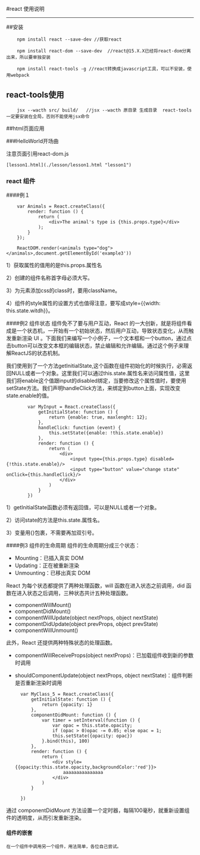 #react 使用说明 

--------
##安装

        npm install react --save-dev //获取react 
        
        npm install react-dom --save-dev  //react@15.X.X已经将react-dom分离出来，所以要单独安装
        
        npm install react-tools -g //react转换成javascript工具，可以不安装，使用webpack

## react-tools使用
        jsx --wacth src/ build/   //jsx --wacth 原目录 生成目录  react-tools一定要安装在全局，否则不能使用jsx命令
##html页面应用

###HelloWorld开场曲

注意页面引用react-dom.js

    [lesson1.html](./lesson/lesson1.html "lesson1")         
    
### react 组件

####例１

        var Animals = React.createClass({
            render: function () {
                return (
                    <div>The animal's type is {this.props.type}</div>
                );
            }
        });
        
        ReactDOM.render(<animals type="dog"></animals>,document.getElementById('example3'))
        
1）获取属性的值用的是this.props.属性名

2）创建的组件名称首字母必须大写。

3）为元素添加css的class时，要用className。

4）组件的style属性的设置方式也值得注意，要写成style={{width: this.state.witdh}}。

####例2 组件状态
组件免不了要与用户互动，React 的一大创新，就是将组件看成是一个状态机，一开始有一个初始状态，然后用户互动，导致状态变化，从而触发重新渲染 UI 。下面我们来编写一个小例子，一个文本框和一个button，通过点击button可以改变文本框的编辑状态，禁止编辑和允许编辑。通过这个例子来理解ReactJS的状态机制。

我们使用到了一个方法getInitialState,这个函数在组件初始化的时候执行，必需返回NULL或者一个对象。这里我们可以通过this.state.属性名来访问属性值，这里我们将enable这个值跟input的disabled绑定，当要修改这个属性值时，要使用setState方法。我们声明handleClick方法，来绑定到button上面，实现改变state.enable的值。

            var MyInput = React.createClass({
                getInitialState: function () {
                    return {enable: true, maxlenght: 12};
                },
                handleClick: function (event) {
                    this.setState({enable: !this.state.enable})
                },
                render: function () {
                    return (
                        <div>
                            <input type={this.props.type} disabled={!this.state.enable}/>
                            <input type="button" value="change state" onClick={this.handleClick}/>
                        </div>
                    )
                }
            })

1）getInitialState函数必须有返回值，可以是NULL或者一个对象。

2）访问state的方法是this.state.属性名。

3）变量用{}包裹，不需要再加双引号。

####例3 组件的生命周期
组件的生命周期分成三个状态：

* Mounting：已插入真实 DOM
* Updating：正在被重新渲染
* Unmounting：已移出真实 DOM

React 为每个状态都提供了两种处理函数，will 函数在进入状态之前调用，did 函数在进入状态之后调用，三种状态共计五种处理函数。

* componentWillMount()
* componentDidMount()
* componentWillUpdate(object nextProps, object nextState)
* componentDidUpdate(object prevProps, object prevState)
* componentWillUnmount()

此外，React 还提供两种特殊状态的处理函数。

* componentWillReceiveProps(object nextProps)：已加载组件收到新的参数时调用
* shouldComponentUpdate(object nextProps, object nextState)：组件判断是否重新渲染时调用

        var MyClass_5 = React.createClass({
            getInitialState: function () {
                return {opacity: 1}
            },
            componentDidMount: function () {
                var timer = setInterval(function () {
                    var opac = this.state.opacity;
                    if (opac > 0)opac -= 0.05; else opac = 1;
                    this.setState({opacity: opac})
                }.bind(this), 100)
            },
            render: function () {
                return (
                    <div style={{opacity:this.state.opacity,backgroundColor:'red'}}>
                        aaaaaaaaaaaaaaa
                    </div>
                )
            }
        
        })
        
通过 componentDidMount 方法设置一个定时器，每隔100毫秒，就重新设置组件的透明度，从而引发重新渲染。

#### 组件的嵌套

    在一个组件中调用另一个组件，用法简单，各位自己尝试。